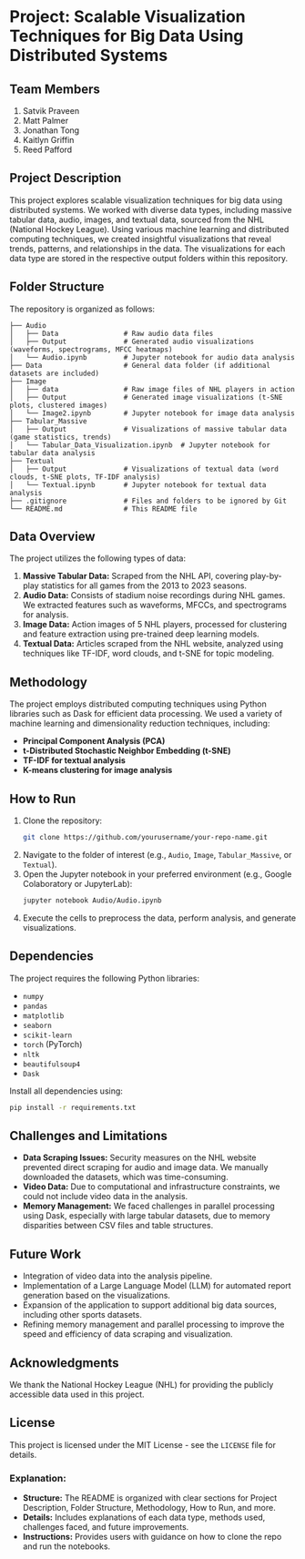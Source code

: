 # Project: Scalable Visualization Techniques for Big Data Using Distributed Systems

## Team Members
1. Satvik Praveen
2. Matt Palmer
3. Jonathan Tong
4. Kaitlyn Griffin
5. Reed Pafford

## Project Description
This project explores scalable visualization techniques for big data using distributed systems. We worked with diverse data types, including massive tabular data, audio, images, and textual data, sourced from the NHL (National Hockey League). Using various machine learning and distributed computing techniques, we created insightful visualizations that reveal trends, patterns, and relationships in the data. The visualizations for each data type are stored in the respective output folders within this repository.

## Folder Structure
The repository is organized as follows:

```
├── Audio
│   ├── Data                # Raw audio data files
│   ├── Output              # Generated audio visualizations (waveforms, spectrograms, MFCC heatmaps)
│   └── Audio.ipynb         # Jupyter notebook for audio data analysis
├── Data                    # General data folder (if additional datasets are included)
├── Image
│   ├── data                # Raw image files of NHL players in action
│   ├── Output              # Generated image visualizations (t-SNE plots, clustered images)
│   └── Image2.ipynb        # Jupyter notebook for image data analysis
├── Tabular_Massive
│   ├── Output              # Visualizations of massive tabular data (game statistics, trends)
│   └── Tabular_Data_Visualization.ipynb  # Jupyter notebook for tabular data analysis
├── Textual
│   ├── Output              # Visualizations of textual data (word clouds, t-SNE plots, TF-IDF analysis)
│   └── Textual.ipynb       # Jupyter notebook for textual data analysis
├── .gitignore              # Files and folders to be ignored by Git
└── README.md               # This README file
```

## Data Overview
The project utilizes the following types of data:
1. **Massive Tabular Data:** Scraped from the NHL API, covering play-by-play statistics for all games from the 2013 to 2023 seasons.
2. **Audio Data:** Consists of stadium noise recordings during NHL games. We extracted features such as waveforms, MFCCs, and spectrograms for analysis.
3. **Image Data:** Action images of 5 NHL players, processed for clustering and feature extraction using pre-trained deep learning models.
4. **Textual Data:** Articles scraped from the NHL website, analyzed using techniques like TF-IDF, word clouds, and t-SNE for topic modeling.

## Methodology
The project employs distributed computing techniques using Python libraries such as Dask for efficient data processing. We used a variety of machine learning and dimensionality reduction techniques, including:
- **Principal Component Analysis (PCA)**
- **t-Distributed Stochastic Neighbor Embedding (t-SNE)**
- **TF-IDF for textual analysis**
- **K-means clustering for image analysis**

## How to Run
1. Clone the repository:
   ```bash
   git clone https://github.com/yourusername/your-repo-name.git
   ```
2. Navigate to the folder of interest (e.g., `Audio`, `Image`, `Tabular_Massive`, or `Textual`).
3. Open the Jupyter notebook in your preferred environment (e.g., Google Colaboratory or JupyterLab):
   ```bash
   jupyter notebook Audio/Audio.ipynb
   ```
4. Execute the cells to preprocess the data, perform analysis, and generate visualizations.

## Dependencies
The project requires the following Python libraries:
- `numpy`
- `pandas`
- `matplotlib`
- `seaborn`
- `scikit-learn`
- `torch` (PyTorch)
- `nltk`
- `beautifulsoup4`
- `Dask`

Install all dependencies using:
```bash
pip install -r requirements.txt
```

## Challenges and Limitations
- **Data Scraping Issues:** Security measures on the NHL website prevented direct scraping for audio and image data. We manually downloaded the datasets, which was time-consuming.
- **Video Data:** Due to computational and infrastructure constraints, we could not include video data in the analysis.
- **Memory Management:** We faced challenges in parallel processing using Dask, especially with large tabular datasets, due to memory disparities between CSV files and table structures.

## Future Work
- Integration of video data into the analysis pipeline.
- Implementation of a Large Language Model (LLM) for automated report generation based on the visualizations.
- Expansion of the application to support additional big data sources, including other sports datasets.
- Refining memory management and parallel processing to improve the speed and efficiency of data scraping and visualization.

## Acknowledgments
We thank the National Hockey League (NHL) for providing the publicly accessible data used in this project.

## License
This project is licensed under the MIT License - see the `LICENSE` file for details.

### Explanation:
- **Structure:** The README is organized with clear sections for Project Description, Folder Structure, Methodology, How to Run, and more.
- **Details:** Includes explanations of each data type, methods used, challenges faced, and future improvements.
- **Instructions:** Provides users with guidance on how to clone the repo and run the notebooks.
